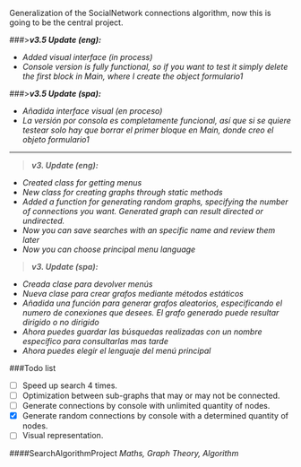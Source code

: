 Generalization of the SocialNetwork connections algorithm, now this is going to be the central project.



###>**_v3.5 Update (eng):_**
  - *Added visual interface (in process)*
  - *Console version is fully functional, so if you want to test it simply delete the first block in Main, where I create the object formulario1*
  
  ###>**_v3.5 Update (spa):_**
  - *Añadida interface visual (en proceso)*
  - *La versión por consola es completamente funcional, así que si se quiere testear solo hay que borrar el primer bloque en Main, donde creo el objeto formulario1*

  ------------------------------------------------------------------------------------------------------------------------------------

>**_v3. Update (eng):_**
  - *Created class for getting menus*
  - *New class for creating graphs through static methods*
  - *Added a function for generating random  graphs, specifying the number of connections you want. Generated graph can result directed or undirected.*
  - *Now you can save searches with an specific name and review them later*
  - *Now you can choose principal menu language*
  
  >**_v3. Update (spa):_**
  - *Creada clase para devolver menús*
  - *Nueva clase para crear grafos mediante métodos estáticos*
  - *Añadida una función para generar grafos aleatorios, especificando el numero de conexiones que desees. El grafo generado puede
  resultar dirigido o no dirigido*
  - *Ahora puedes guardar las búsquedas realizadas con un nombre específico para consultarlas mas tarde*
  - *Ahora puedes elegir el lenguaje del menú principal*

###Todo list
  - [ ] Speed up search 4 times.
  - [ ] Optimization between sub-graphs that may or may not be connected.
  - [ ] Generate connections by console with unlimited quantity of nodes.
  - [x] Generate random connections by console with a determined quantity of nodes.
  - [ ] Visual representation.

####SearchAlgorithmProject
_Maths, Graph Theory, Algorithm_

